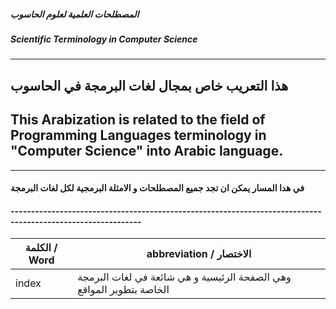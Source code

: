 #####  المصطلحات العلمية لعلوم الحاسوب
##### Scientific Terminology in Computer Science

--------------------------------------------------
## هذا التعريب خاص بمجال لغات البرمجة في الحاسوب
## This Arabization is related to the field of Programming Languages terminology in "Computer Science" into Arabic language.
--------------------------------------------------
#### في هدا المسار يمكن ان تجد جميع المصطلحات و الامثلة البرمجية لكل لغات البرمجة 


#### ------------------------------------------------------------------------------------------------------------
الكلمة / Word | abbreviation / الاختصار
--------------|----------------------
index | وهي الصفحة الرئيسية و هي شائعة في لغات البرمجة الخاصة بتطوير المواقع 

